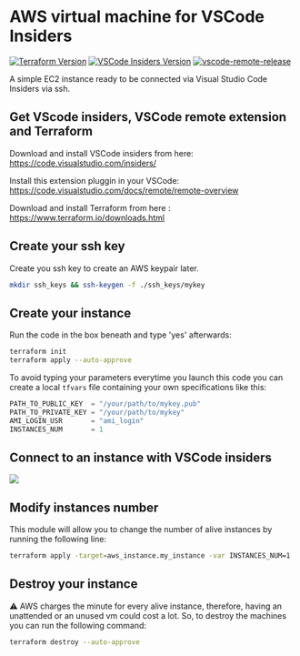 # AWS virtual machine for VSCode Insiders
[![Terraform Version](https://img.shields.io/badge/Terraform-%3E%3D0.12-blueviolet)](https://github.com/hashicorp/terraform/)
[![VSCode Insiders Version](https://img.shields.io/badge/VScode%20Insiders-%3E%3D1.41.1-green)](https://code.visualstudio.com/insiders/)
[![vscode-remote-release](https://img.shields.io/badge/VScode--remote-doc-blue)](https://code.visualstudio.com/docs/remote/remote-overview)


A simple EC2 instance ready to be connected via Visual Studio Code Insiders via ssh.

## Get VScode insiders, VSCode remote extension and Terraform
Download and install VSCode insiders from here: https://code.visualstudio.com/insiders/

Install this extension pluggin in your VSCode: https://code.visualstudio.com/docs/remote/remote-overview

Download and install Terraform from here : https://www.terraform.io/downloads.html

## Create your ssh key
Create you ssh key to create an AWS keypair later.
```bash
mkdir ssh_keys && ssh-keygen -f ./ssh_keys/mykey
```

## Create your instance
Run the code in the box beneath and type 'yes' afterwards:
```bash
terraform init
terraform apply --auto-approve
```

To avoid typing your parameters everytime you launch this code you can create a local `tfvars` file containing your own specifications like this:
```terraform
PATH_TO_PUBLIC_KEY  = "/your/path/to/mykey.pub"
PATH_TO_PRIVATE_KEY = "/your/path/to/mykey"
AMI_LOGIN_USR       = "ami_login"
INSTANCES_NUM       = 1
```

## Connect to an instance with VSCode insiders
![](https://github.com/microsoft/vscode-remote-release/blob/master/docs/images/ssh-readme.gif)


## Modify instances number
This module will allow you to change the number of alive instances by running the following line:
 
```bash
terraform apply -target=aws_instance.my_instance -var INSTANCES_NUM=1
```

## Destroy your instance
:warning: AWS charges the minute for every alive instance, therefore, having an unattended or an unused vm could cost a lot. So, to destroy the machines you can run the following command:

```bash
terraform destroy --auto-approve
```